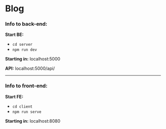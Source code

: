 # Blog

### Info to back-end:
**Start BE:** 
* `cd server`
* `npm run dev`

**Starting in:** localhost:5000

**API:** localhost:5000/api/

___

### Info to front-end:
**Start FE:** 
* `cd client`
* `npm run serve`

**Starting in:** localhost:8080